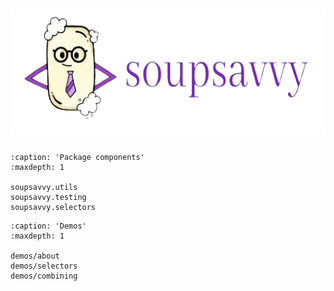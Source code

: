 ![logo](https://github.com/sewcio543/soupsavvy/blob/main/resources/logo.png?raw=true)
========

```{toctree}
:caption: 'Package components'
:maxdepth: 1

soupsavvy.utils
soupsavvy.testing
soupsavvy.selectors
```

```{toctree}
:caption: 'Demos'
:maxdepth: 1

demos/about
demos/selectors
demos/combining
```

```{include} ../../README.md
```

